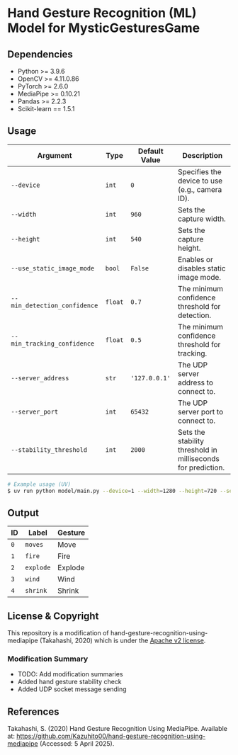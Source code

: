 # Hand Gesture Recognition (ML) Model for MysticGesturesGame

## Dependencies
- Python >= 3.9.6
- OpenCV >= 4.11.0.86
- PyTorch >= 2.6.0
- MediaPipe >= 0.10.21
- Pandas >= 2.2.3
- Scikit-learn == 1.5.1

## Usage

Argument | Type | Default Value | Description
-|-|-|-
`--device` | `int` | `0` | Specifies the device to use (e.g., camera ID).
`--width` | `int` | `960` | Sets the capture width.
`--height`| `int`   | `540`| Sets the capture height.
`--use_static_image_mode` | `bool`  | `False` | Enables or disables static image mode.
`--min_detection_confidence` | `float` | `0.7` | The minimum confidence threshold for detection.
`--min_tracking_confidence` | `float` | `0.5` | The minimum confidence threshold for tracking.
`--server_address` | `str` | `'127.0.0.1'` | The UDP server address to connect to.
`--server_port` | `int` | `65432` | The UDP server port to connect to.
`--stability_threshold` | `int` | `2000` | Sets the stability threshold in milliseconds for prediction.


```bash
# Example usage (UV)
$ uv run python model/main.py --device=1 --width=1280 --height=720 --server_address='192.168.1.100' --server_port=12345
```

## Output

ID | Label | Gesture
-|-|-
`0` | `moves` | Move
`1` | `fire` | Fire
`2` | `explode` | Explode
`3` | `wind` | Wind
`4` | `shrink` | Shrink

## License & Copyright

This repository is a modification of hand-gesture-recognition-using-mediapipe (Takahashi, 2020) which is under the [Apache v2 license](LICENSE).

### Modification Summary
- TODO: Add modification summaries
- Added hand gesture stability check
- Added UDP socket message sending

## References

Takahashi, S. (2020) Hand Gesture Recognition Using MediaPipe. Available at: https://github.com/Kazuhito00/hand-gesture-recognition-using-mediapipe (Accessed: 5 April 2025).